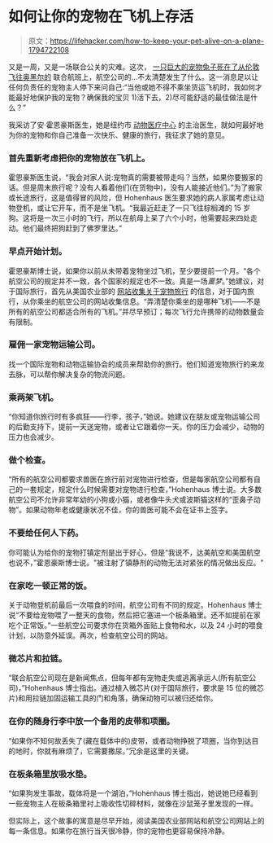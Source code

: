 # 如何让你的宠物在飞机上存活

> 原文：<https://lifehacker.com/how-to-keep-your-pet-alive-on-a-plane-1794722108>

又是一周，又是一场联合公关的灾难。这次， [一只巨大的宠物兔子死在了从伦敦飞往奥黑尔的](https://www.nytimes.com/2017/04/26/us/united-airlines-rabbit.html?smprod=nytcore-iphone&smid=nytcore-iphone-share&_r=0) 联合航班上，航空公司的...不太清楚发生了什么。这一消息足以让任何负责任的宠物主人停下来问自己:“当他或她不得不乘坐货运飞机时，我如何才能最好地保护我的宠物？确保我的宝贝 1)活下去，2)尽可能舒适的最佳做法是什么？”



我采访了安·霍恩豪斯医生，她是纽约市 [动物医疗中心](http://www.amcny.org) 的主治医生，就如何最好地为你的宠物和你自己准备一次快乐、健康的旅行，我征求了她的意见。

### 首先重新考虑把你的宠物放在飞机上。

霍恩豪斯医生说，“我会对家人说:宠物真的需要被带走吗？当然，如果你要搬家的话。但是周末旅行呢？没有人看着他们(在货物中)，没有人能接近他们。”为了搬家或长途旅行，这是值得冒的风险，但 Hohenhaus 医生要求她的病人家属考虑让动物登机，或让它开车，而不是坐飞机。“我最近赶走了一只飞往棕榈滩的 15 岁狗。这将是一次三小时的飞行，所以在航母上呆了六个小时，他需要起来四处走动。他们最终把狗赶到了佛罗里达。”

### 早点开始计划。

霍恩豪斯博士说，如果你以前从未带着宠物坐过飞机，至少要提前一个月。“各个航空公司的规定并不一致，各个国家的规定也不一致。真是一场*噩梦*。”她建议，对于国际旅行，首先从美国农业部的 [网站收集关于宠物旅行](https://www.aphis.usda.gov/aphis/pet-travel) 的信息，对于国内旅行，从你乘坐的航空公司的网站收集信息。“弄清楚你乘坐的是哪种飞机——不是所有的航空公司都适合所有的飞机。”并尽早预订；每次飞行允许携带的动物数量会有限制。

### 雇佣一家宠物运输公司。

找一个国际宠物和动物运输协会的成员来帮助你的旅行。他们知道宠物旅行的来龙去脉，可以帮你解决复杂的物流问题。

### 乘两架飞机。

“你知道你旅行时有多疯狂——行李，孩子，”她说。她建议在朋友或宠物运输公司的后勤支持下，提前一天送宠物，或者让它跟着你一天。你的压力会减少，动物的压力也会减少。

### 做个检查。

“所有的航空公司都要求兽医在旅行前对宠物进行检查，但是每家航空公司都有自己的一套规定，规定什么时候需要对宠物进行检查，”Hohenhaus 博士说。大多数航空公司不允许非常年幼的小狗或小猫，或者像牛头犬或波斯猫这样的“歪鼻子动物”。如果动物年老或健康状况不佳，你的兽医可能不会在证书上签字。

### 不要给任何人下药。

你可能认为给你的宠物打镇定剂是出于好心，但是“我说不，达美航空和美国航空也说不，”霍恩豪斯博士说。"被注射了镇静剂的动物无法对紧张的情况做出反应。"

### 在家吃一顿正常的饭。

关于动物登机前最后一次喂食的时间，航空公司有不同的规定。Hohenhaus 博士说“不要给宠物喂了一整天的食物，然后把它塞进一个板条箱里。还不如提前在家吃个正常饭。”一些航空公司要求你在货箱外面贴上食物和水，以及 24 小时的喂食计划，以防意外延误。再次，检查航空公司的网站。

### 微芯片和拉链。

“联合航空公司现在是新闻焦点，但每年都有宠物走失或逃离承运人(所有航空公司)，”Hohenhaus 博士指出。通过植入微芯片(对于国际旅行，要求是 15 位的微芯片)和用拉链加固运输工具的门和角落，确保动物可以被归还给你。

### 在你的随身行李中放一个备用的皮带和项圈。

“如果你不知何故丢失了(藏在载体中的)皮带，或者动物挣脱了项圈，当你到达目的地时，你就有麻烦了，它需要撒尿。”冗余是这里的关键。

### 在板条箱里放吸水垫。

“如果狗发生事故，载体将是一个湖泊，”Hohenhaus 博士指出，她说她已经看到一些宠物主人在板条箱里衬上吸收性切碎材料，就像在沙鼠笼子里发现的一样。

但实际上，这个故事的寓意是尽早开始，阅读美国农业部网站和航空公司网站上的每一条信息。如果你在旅行当天很冷静，你的宠物也更容易保持冷静。